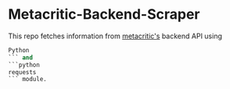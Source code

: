 # Metacritic-Backend-Scraper

This repo fetches information from [metacritic's](https://www.metacritic.com) backend API using
```python
Python
``` and
```python
requests
``` module.
